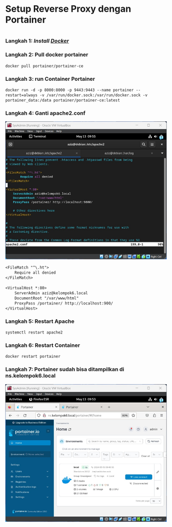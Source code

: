 # Setup Reverse Proxy dengan Portainer

#

### Langkah 1: _Install [Docker](https://docs.docker.com/engine/install/debian/)_

### Langkah 2: Pull docker portainer

```
docker pull portainer/portainer-ce
```

### Langkah 3: run Container Portainer

```
docker run -d -p 8000:8000 -p 9443:9443 --name portainer --restart=always -v /var/run/docker.sock:/var/run/docker.sock -v portainer_data:/data portainer/portainer-ce:latest
```

### Langkah 4: Ganti apache2.conf

![apache2](../assets/reverse-proxy-container/apache2_conf.jpg)

```
<FileMatch "^\.ht">
    Require all denied
</FileMatch>

<VirtualHost *:80>
    ServerAdmin aziz@kelompok6.local
    DocumentRoot "/var/www/html"
    ProxyPass /portainer/ http://localhost:900/
</VirtualHost>
```

### Langkah 5: Restart Apache

```
systemctl restart apache2
```

### Langkah 6: Restart Container

```
docker restart portainer
```

### Langkah 7: Portainer sudah bisa ditampilkan di ns.kelompok6.local

![finish](../assets/reverse-proxy-container/portainer.jpg)
